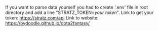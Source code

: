 If you want to parse data yourself you had to create '.env' file in root directory and add a line "STRATZ_TOKEN=*your token*". Link to get your token: https://stratz.com/api
Link to website: https://bydoodle.github.io/dota2fantasy/
